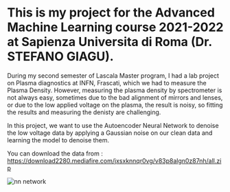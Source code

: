 # This is my project for the  Advanced Machine Learning course 2021-2022 at Sapienza Universita di Roma (Dr. STEFANO GIAGU).

During my second semester of Lascala Master program, I had a lab project on Plasma diagnostics at INFN, Frascati, which we had to measure the Plasma Density.
However, measuring the plasma density by spectrometer is not always easy, sometimes due to the bad alignment of mirrors and lenses, or due to the low applied voltage on the plasma, the result is noisy, so fitting the results and measuring the denisty are challenging. 

In this project, we want to use the Autoencoder Neural Network to denoise the low voltage data by applying a Gaussian noise on our clean data and learning the model to denoise them. 

You can download the data from :
https://download2280.mediafire.com/jxsxknnqr0vg/v83p8algn0z87nh/all.zip


![nn network](https://user-images.githubusercontent.com/107031954/176000482-9ab11845-8d74-4ff0-b3f7-68a67b469a0c.png)
